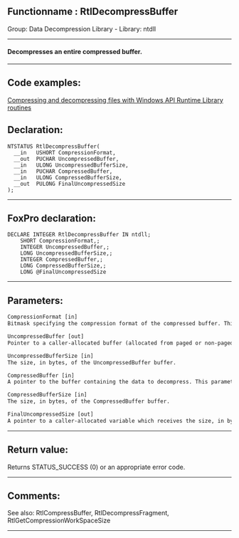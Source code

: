 <link rel="stylesheet" type="text/css" href="../../css/win32api.css">  
<link rel="stylesheet" href="https://cdnjs.cloudflare.com/ajax/libs/font-awesome/4.7.0/css/font-awesome.min.css">

## Functionname : RtlDecompressBuffer
Group: Data Decompression Library - Library: ntdll    
***  


#### Decompresses an entire compressed buffer.
***  


## Code examples:
[Compressing and decompressing files with Windows API Runtime Library routines](../../samples/sample_568.md)  

## Declaration:
```foxpro  
NTSTATUS RtlDecompressBuffer(
  __in   USHORT CompressionFormat,
  __out  PUCHAR UncompressedBuffer,
  __in   ULONG UncompressedBufferSize,
  __in   PUCHAR CompressedBuffer,
  __in   ULONG CompressedBufferSize,
  __out  PULONG FinalUncompressedSize
);  
```  
***  


## FoxPro declaration:
```foxpro  
DECLARE INTEGER RtlDecompressBuffer IN ntdll;
	SHORT CompressionFormat,;
	INTEGER UncompressedBuffer,;
	LONG UncompressedBufferSize,;
	INTEGER CompressedBuffer,;
	LONG CompressedBufferSize,;
	LONG @FinalUncompressedSize  
```  
***  


## Parameters:
```txt  
CompressionFormat [in]
Bitmask specifying the compression format of the compressed buffer. This parameter must be set to COMPRESSION_FORMAT_LZNT1.

UncompressedBuffer [out]
Pointer to a caller-allocated buffer (allocated from paged or non-paged pool) receiving the decompressed data from CompressedBuffer. This parameter is required and cannot be NULL.

UncompressedBufferSize [in]
The size, in bytes, of the UncompressedBuffer buffer.

CompressedBuffer [in]
A pointer to the buffer containing the data to decompress. This parameter is required and cannot be NULL.

CompressedBufferSize [in]
The size, in bytes, of the CompressedBuffer buffer.

FinalUncompressedSize [out]
A pointer to a caller-allocated variable which receives the size, in bytes, of the decompressed data stored in UncompressedBuffer.  
```  
***  


## Return value:
Returns STATUS_SUCCESS (0) or an appropriate error code.  
***  


## Comments:
See also: RtlCompressBuffer, RtlDecompressFragment, RtlGetCompressionWorkSpaceSize   
  
***  

